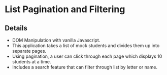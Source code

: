 # List Pagination and Filtering

## Details

* DOM Manipulation with vanilla Javascript.
* This application takes a list of mock students and divides them up into separate pages.
* Using pagination, a user can click through each page which displays 10 students at a time.
* Includes a search feature that can filter through list by letter or name. 